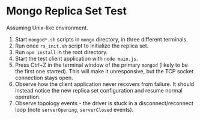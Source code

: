 # Mongo Replica Set Test

Assuming Unix-like environment.

1. Start `mongod*.sh` scripts in `mongo` directory, in three different terminals.
2. Run once `rs_init.sh` script to initialize the replica set.
3. Run `npm install` in the root directory.
4. Start the test client application with `node main.js`.
5. Press Ctrl+Z in the terminal window of the primary `mongod` (likely to be the first one started).
   This will make it unresponsive, but the TCP socket connection stays open.
6. Observe how the client application never recovers from failure.
   It should instead notice the new replica set configuration and resume normal operation.
7. Observe topology events - the driver is stuck in a disconnect/reconnect loop
   (note `serverOpening`, `serverClosed` events).
